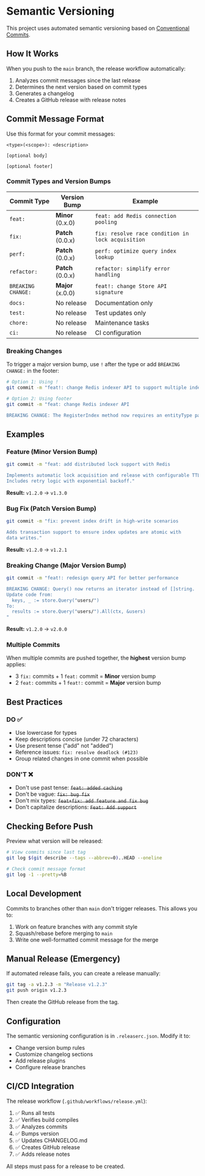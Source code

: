 # Semantic Versioning

This project uses automated semantic versioning based on [Conventional Commits](https://www.conventionalcommits.org/).

## How It Works

When you push to the `main` branch, the release workflow automatically:
1. Analyzes commit messages since the last release
2. Determines the next version based on commit types
3. Generates a changelog
4. Creates a GitHub release with release notes

## Commit Message Format

Use this format for your commit messages:

```
<type>(<scope>): <description>

[optional body]

[optional footer]
```

### Commit Types and Version Bumps

| Commit Type | Version Bump | Example |
|-------------|--------------|---------|
| `feat:` | **Minor** (0.x.0) | `feat: add Redis connection pooling` |
| `fix:` | **Patch** (0.0.x) | `fix: resolve race condition in lock acquisition` |
| `perf:` | **Patch** (0.0.x) | `perf: optimize query index lookup` |
| `refactor:` | **Patch** (0.0.x) | `refactor: simplify error handling` |
| `BREAKING CHANGE:` | **Major** (x.0.0) | `feat!: change Store API signature` |
| `docs:` | No release | Documentation only |
| `test:` | No release | Test updates only |
| `chore:` | No release | Maintenance tasks |
| `ci:` | No release | CI configuration |

### Breaking Changes

To trigger a major version bump, use `!` after the type or add `BREAKING CHANGE:` in the footer:

```bash
# Option 1: Using !
git commit -m "feat!: change Redis indexer API to support multiple indexes"

# Option 2: Using footer
git commit -m "feat: change Redis indexer API

BREAKING CHANGE: The RegisterIndex method now requires an entityType parameter"
```

## Examples

### Feature (Minor Version Bump)
```bash
git commit -m "feat: add distributed lock support with Redis

Implements automatic lock acquisition and release with configurable TTL.
Includes retry logic with exponential backoff."
```
**Result:** `v1.2.0` → `v1.3.0`

### Bug Fix (Patch Version Bump)
```bash
git commit -m "fix: prevent index drift in high-write scenarios

Adds transaction support to ensure index updates are atomic with
data writes."
```
**Result:** `v1.2.0` → `v1.2.1`

### Breaking Change (Major Version Bump)
```bash
git commit -m "feat!: redesign query API for better performance

BREAKING CHANGE: Query() now returns an iterator instead of []string.
Update code from:
  keys, _ := store.Query("users/")
To:
  results := store.Query("users/").All(ctx, &users)
"
```
**Result:** `v1.2.0` → `v2.0.0`

### Multiple Commits

When multiple commits are pushed together, the **highest** version bump applies:

- 3 `fix:` commits + 1 `feat:` commit = **Minor** version bump
- 2 `feat:` commits + 1 `feat!:` commit = **Major** version bump

## Best Practices

### DO ✅

- Use lowercase for types
- Keep descriptions concise (under 72 characters)
- Use present tense ("add" not "added")
- Reference issues: `fix: resolve deadlock (#123)`
- Group related changes in one commit when possible

### DON'T ❌

- Don't use past tense: ~~`feat: added caching`~~
- Don't be vague: ~~`fix: bug fix`~~
- Don't mix types: ~~`feat+fix: add feature and fix bug`~~
- Don't capitalize descriptions: ~~`Feat: Add support`~~

## Checking Before Push

Preview what version will be released:

```bash
# View commits since last tag
git log $(git describe --tags --abbrev=0)..HEAD --oneline

# Check commit message format
git log -1 --pretty=%B
```

## Local Development

Commits to branches other than `main` don't trigger releases. This allows you to:

1. Work on feature branches with any commit style
2. Squash/rebase before merging to `main`
3. Write one well-formatted commit message for the merge

## Manual Release (Emergency)

If automated release fails, you can create a release manually:

```bash
git tag -a v1.2.3 -m "Release v1.2.3"
git push origin v1.2.3
```

Then create the GitHub release from the tag.

## Configuration

The semantic versioning configuration is in `.releaserc.json`. Modify it to:

- Change version bump rules
- Customize changelog sections
- Add release plugins
- Configure release branches

## CI/CD Integration

The release workflow (`.github/workflows/release.yml`):

1. ✅ Runs all tests
2. ✅ Verifies build compiles
3. ✅ Analyzes commits
4. ✅ Bumps version
5. ✅ Updates CHANGELOG.md
6. ✅ Creates GitHub release
7. ✅ Adds release notes

All steps must pass for a release to be created.
